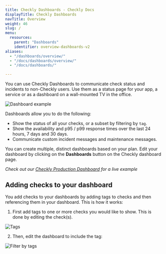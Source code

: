 ```yaml
---
title: Checkly Dashboards - Checkly Docs
displayTitle: Checkly Dashboards    
navTitle: Overview
weight: 46
slug: /
menu:
  resources:
    parent: "Dashboards"
    identifier: overview-dashboards-v2
aliases:
  - "/dashboards/overview/"
  - "/docs/dashboards/overview/"
  - "/docs/dashboards/"

---
```


You can use Checkly Dashboards to communicate check status and incidents to non-Checkly users. Use
them as a status page for your app, a service or as a dashboard on a wall-mounted TV in the office.

![Dashboard example](/docs/images/dashboards-v2/public-dashboard-1.png)

Dashboards allow you to do the following:

- Show the status of all your checks, or a subset by filtering by `tag`.
- Show the availability and p95 / p99 response times over the last 24 hours, 7 days and 30 days.
- Communicate custom incident messages and maintenance messages.

You can create multiple, distinct dashboards based on your plan. Edit your dashboard by clicking on
the **Dashboards** button on the Checkly dashboard page.


*Check out our [Checkly Production Dashboard](https://status.checkly-dashboards.com) for a live example* 

## Adding checks to your dashboard

You add checks to your dashboards by adding tags to checks and then referencing them in your dashboard. This is how it works:

1. First add tags to one or more checks you would like to show. This is done by editing the check(s). 

![Tags](/docs/images/dashboards-v2/tags.png)

2. Then, edit the dashboard to include the tag:

![Filter by tags](/docs/images/dashboards-v2/filter_by_tag.png)
